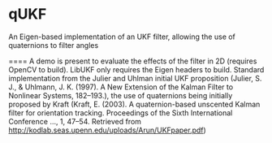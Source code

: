 qUKF
====

An Eigen-based implementation of an UKF filter, allowing the use of quaternions to filter angles


====
A demo is present to evaluate the effects of the filter in 2D (requires OpenCV to build). LibUKF only requires the Eigen headers to build. Standard implementation from the Julier and Uhlman initial UKF proposition (Julier, S. J., & Uhlmann, J. K. (1997). A New Extension of the Kalman Filter to Nonlinear Systems, 182–193.), the use of quaternions being initially proposed by Kraft (Kraft, E. (2003). A quaternion-based unscented Kalman filter for orientation tracking. Proceedings of the Sixth International Conference …, 1, 47–54. Retrieved from http://kodlab.seas.upenn.edu/uploads/Arun/UKFpaper.pdf)
